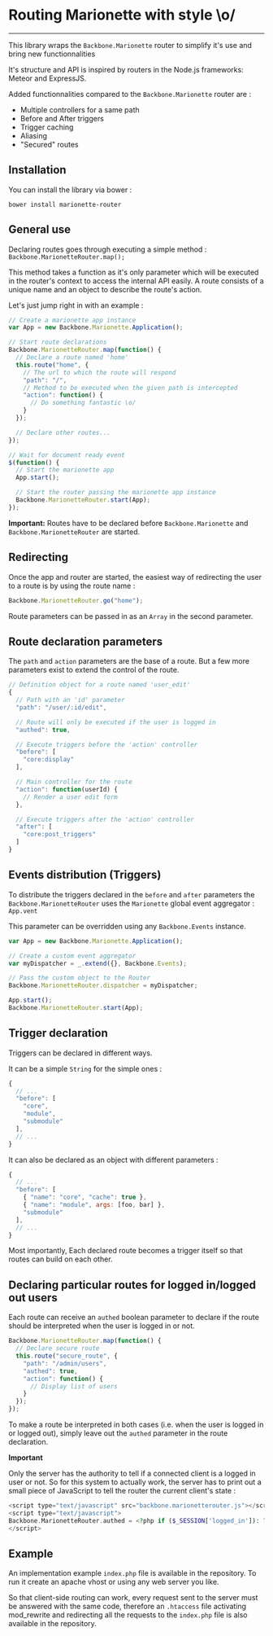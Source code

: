 # Routing Marionette with style \o/
----

This library wraps the ```Backbone.Marionette``` router to simplify it's use and bring new functionnalities

It's structure and API is inspired by routers in the Node.js frameworks: Meteor and ExpressJS.

Added functionnalities compared to the ```Backbone.Marionette``` router are :

 * Multiple controllers for a same path
 * Before and After triggers
 * Trigger caching
 * Aliasing
 * "Secured" routes

## Installation

You can install the library via bower :

```
bower install marionette-router
```

## General use

Declaring routes goes through executing a simple method : ```Backbone.MarionetteRouter.map();```

This method takes a function as it's only parameter which will be executed in the router's context to access the internal API easily. A route consists of a unique name and an object to describe the route's action.

Let's just jump right in with an example :

```javascript
// Create a marionette app instance
var App = new Backbone.Marionette.Application();

// Start route declarations
Backbone.MarionetteRouter.map(function() {
  // Declare a route named 'home'
  this.route("home", {
    // The url to which the route will respond
    "path": "/",
    // Method to be executed when the given path is intercepted
    "action": function() {
      // Do something fantastic \o/
    }
  });

  // Declare other routes...
});

// Wait for document ready event
$(function() {
  // Start the marionette app
  App.start();

  // Start the router passing the marionette app instance
  Backbone.MarionetteRouter.start(App);
});
```

**Important:** Routes have to be declared before ```Backbone.Marionette``` and ```Backbone.MarionetteRouter``` are started.

## Redirecting

Once the app and router are started, the easiest way of redirecting the user to a route is by using the route name :

```javascript
Backbone.MarionetteRouter.go("home");
```

Route parameters can be passed in as an ```Array``` in the second parameter.

## Route declaration parameters

The ```path``` and ```action``` parameters are the base of a route. But a few more parameters exist to extend the control of the route.

```javascript
// Definition object for a route named 'user_edit'
{
  // Path with an 'id' parameter
  "path": "/user/:id/edit",

  // Route will only be executed if the user is logged in
  "authed": true,

  // Execute triggers before the 'action' controller
  "before": [
    "core:display"
  ],

  // Main controller for the route
  "action": function(userId) {
    // Render a user edit form
  },

  // Execute triggers after the 'action' controller
  "after": [
    "core:post_triggers"
  ]
}
```

## Events distribution (Triggers)

To distribute the triggers declared in the ```before``` and ```after``` parameters the ```Backbone.MarionetteRouter``` uses the ```Marionette``` global event aggregator : ```App.vent```

This parameter can be overridden using any ```Backbone.Events``` instance.

```javascript
var App = new Backbone.Marionette.Application();

// Create a custom event aggregator
var myDispatcher = _.extend({}, Backbone.Events);

// Pass the custom object to the Router
Backbone.MarionetteRouter.dispatcher = myDispatcher;

App.start();
Backbone.MarionetteRouter.start(App);
```

## Trigger declaration

Triggers can be declared in different ways.

It can be a simple ```String``` for the simple ones :

```javascript
{
  // ...
  "before": [
    "core",
    "module",
    "submodule"
  ],
  // ...
}
```
It can also be declared as an object with different parameters :

```javascript
{
  // ...
  "before": [
    { "name": "core", "cache": true },
    { "name": "module", args: [foo, bar] },
    "submodule"
  ],
  // ...
}
```

Most importantly, Each declared route becomes a trigger itself so that routes can build on each other.

## Declaring particular routes for logged in/logged out users

Each route can receive an ```authed``` boolean parameter to declare if the route should be interpreted when the user is logged in or not.

```javascript
Backbone.MarionetteRouter.map(function() {
  // Declare secure route
  this.route("secure_route", {
    "path": "/admin/users",
    "authed": true,
    "action": function() {
      // Display list of users
    }
  });
});
```
To make a route be interpreted in both cases (i.e. when the user is logged in or logged out),
simply leave out the ```authed``` parameter in the route declaration.

**Important**

Only the server has the authority to tell if a connected client is a logged in user or not.
So for this system to actually work, the server has to print out a small piece of JavaScript to tell the router the current client's state :

```php
<script type="text/javascript" src="backbone.marionetterouter.js"></script>
<script type="text/javascript">
Backbone.MarionetteRouter.authed = <?php if ($_SESSION['logged_in']): ?>true<?php else: ?>false<?php endif; ?>;
</script>
```


## Example

An implementation example ```index.php``` file is available in the repository. To run it create an apache vhost or using any web server you like.

So that client-side routing can work, every request sent to the server must be answered with the same code,
therefore an ```.htaccess``` file activating mod_rewrite and redirecting all the requests to the ```index.php``` file is also available in the repository.